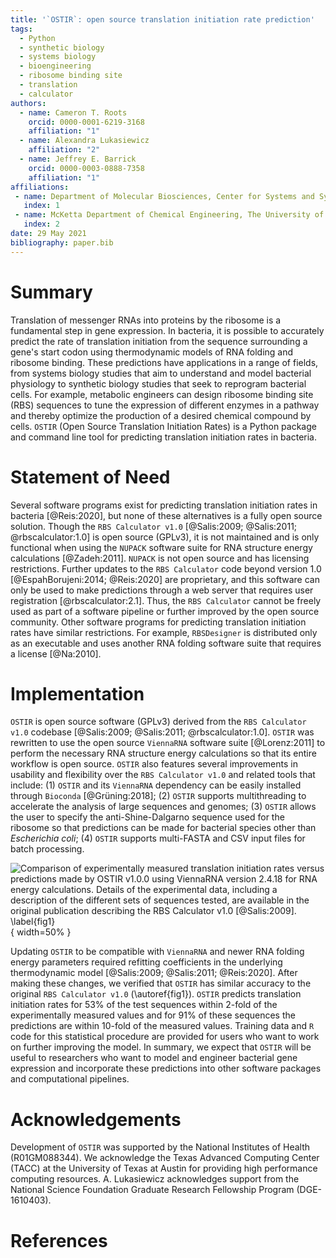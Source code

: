 ```yaml
---
title: '`OSTIR`: open source translation initiation rate prediction'
tags:
  - Python
  - synthetic biology
  - systems biology
  - bioengineering
  - ribosome binding site
  - translation
  - calculator
authors:
  - name: Cameron T. Roots
    orcid: 0000-0001-6219-3168
    affiliation: "1"
  - name: Alexandra Lukasiewicz
    affiliation: "2"
  - name: Jeffrey E. Barrick
    orcid: 0000-0003-0888-7358
    affiliation: "1"
affiliations:
 - name: Department of Molecular Biosciences, Center for Systems and Synthetic Biology, The University of Texas at Austin
   index: 1
 - name: McKetta Department of Chemical Engineering, The University of Texas at Austin
   index: 2
date: 29 May 2021
bibliography: paper.bib
---
```


# Summary

Translation of messenger RNAs into proteins by the ribosome is a fundamental
step in gene expression. In bacteria, it is possible to accurately predict the
rate of translation initiation from the sequence surrounding a gene's start
codon using thermodynamic models of RNA folding and ribosome binding. These
predictions have applications in a range of fields, from systems biology studies
that aim to understand and model bacterial physiology to synthetic biology
studies that seek to reprogram bacterial cells. For example, metabolic engineers
can design ribosome binding site (RBS) sequences to tune the expression of
different enzymes in a pathway and thereby optimize the production of a desired
chemical compound by cells. `OSTIR` (Open Source Translation Initiation Rates)
is a Python package and command line tool for predicting translation initiation
rates in bacteria.

# Statement of Need

Several software programs exist for predicting translation initiation rates in
bacteria [@Reis:2020], but none of these alternatives is a fully open source
solution. Though the `RBS Calculator v1.0` [@Salis:2009; @Salis:2011;
@rbscalculator:1.0] is open source (GPLv3), it is not maintained and is only
functional when using the `NUPACK` software suite for RNA structure energy
calculations [@Zadeh:2011]. `NUPACK` is not open source and has licensing
restrictions. Further updates to the `RBS Calculator` code beyond version 1.0
[@EspahBorujeni:2014; @Reis:2020] are proprietary, and this software can only be
used to make predictions through a web server that requires user registration
[@rbscalculator:2.1]. Thus, the `RBS Calculator` cannot be freely used as part
of a software pipeline or further improved by the open source community. Other
software programs for predicting translation initiation rates have similar
restrictions. For example, `RBSDesigner` is distributed only as an executable
and uses another RNA folding software suite that requires a license [@Na:2010].

# Implementation

`OSTIR` is open source software (GPLv3) derived from the `RBS Calculator v1.0`
codebase [@Salis:2009; @Salis:2011; @rbscalculator:1.0]. `OSTIR` was rewritten
to use the open source `ViennaRNA` software suite [@Lorenz:2011] to perform the
necessary RNA structure energy calculations so that its entire workflow is open
source. `OSTIR` also features several improvements in usability and flexibility
over the `RBS Calculator v1.0` and related tools that include: (1) `OSTIR` and
its `ViennaRNA` dependency can be easily installed through `Bioconda`
[@Grüning:2018]; (2) `OSTIR` supports multithreading to accelerate the analysis of
large sequences and genomes; (3) `OSTIR` allows the user to specify the
anti-Shine-Dalgarno sequence used for the ribosome so that predictions can be
made for bacterial species other than *Escherichia coli*; (4) `OSTIR` supports
multi-FASTA and CSV input files for batch processing.

![Comparison of experimentally measured translation initiation rates versus
predictions made by `OSTIR v1.0.0` using `ViennaRNA version 2.4.18` for RNA
energy calculations. Details of the experimental data, including a description
of the different sets of sequences tested, are available in the original
publication describing the `RBS Calculator v1.0` [@Salis:2009].
\label{fig1}](figure1.png){ width=50% }

Updating `OSTIR` to be compatible with `ViennaRNA` and newer RNA folding energy
parameters required refitting coefficients in the underlying thermodynamic model
[@Salis:2009; @Salis:2011; @Reis:2020]. After making these changes, we verified
that `OSTIR` has similar accuracy to the original `RBS Calculator v1.0`
(\autoref{fig1}). `OSTIR` predicts translation initiation rates for 53% of the
test sequences within 2-fold of the experimentally measured values and for 91%
of these sequences the predictions are within 10-fold of the measured values.
Training data and `R` code for this statistical procedure are provided for users
who want to work on further improving the model. In summary, we expect that
`OSTIR` will be useful to researchers who want to model and engineer bacterial
gene expression and incorporate these predictions into other software packages
and computational pipelines.

# Acknowledgements

Development of `OSTIR` was supported by the National Institutes of Health
(R01GM088344). We acknowledge the Texas Advanced Computing Center (TACC) at the
University of Texas at Austin for providing high performance computing
resources. A. Lukasiewicz acknowledges support from the National Science
Foundation Graduate Research Fellowship Program (DGE-1610403).

# References
